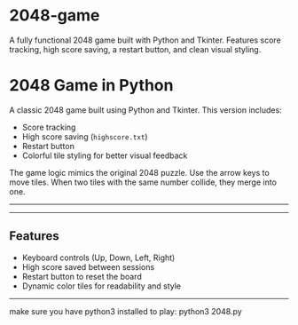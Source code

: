 # 2048-game
A fully functional 2048 game built with Python and Tkinter. Features score tracking, high score saving, a restart button, and clean visual styling.
# 2048 Game in Python

A classic 2048 game built using Python and Tkinter. This version includes:
- Score tracking
- High score saving (`highscore.txt`)
- Restart button
- Colorful tile styling for better visual feedback

The game logic mimics the original 2048 puzzle. Use the arrow keys to move tiles. When two tiles with the same number collide, they merge into one.

---



---

## Features

- Keyboard controls (Up, Down, Left, Right)
- High score saved between sessions
- Restart button to reset the board
- Dynamic color tiles for readability and style

---

make sure you have python3 installed to play: python3 2048.py

